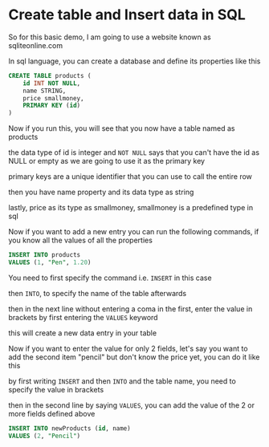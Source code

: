 # Create table and Insert data in SQL

So for this basic demo, I am going to use a website known as sqliteonline.com

In sql language, you can create a database and define its properties like this

```sql
CREATE TABLE products (
	id INT NOT NULL,
	name STRING,
	price smallmoney,
	PRIMARY KEY (id)
)
```

Now if you run this, you will see that you now have a table named as products

the data type of id is integer and `NOT NULL` says that you can't have the id as NULL or empty as we are going to use it as the primary key

primary keys are a unique identifier that you can use to call the entire row

then you have name property and its data type as string

lastly, price as its type as smallmoney, smallmoney is a predefined type in sql

Now if you want to add a new entry you can run the following commands, if you know all the values of all the properties

```sql
INSERT INTO products
VALUES (1, "Pen", 1.20)
```

You need to first specify the command i.e. `INSERT` in this case

then `INTO`, to specify the name of the table afterwards

then in the next line without entering a coma in the first, enter the value in brackets by first entering the `VALUES` keyword

this will create a new data entry in your table

Now if you want to enter the value for only 2 fields, let's say you want to add the second item "pencil" but don't know the price yet, you can do it like this

by first writing `INSERT` and then `INTO` and the table name, you need to specify the value in brackets

then in the second line by saying `VALUES`, you can add the value of the 2 or more fields defined above

```sql
INSERT INTO newProducts (id, name)
VALUES (2, "Pencil")
```
